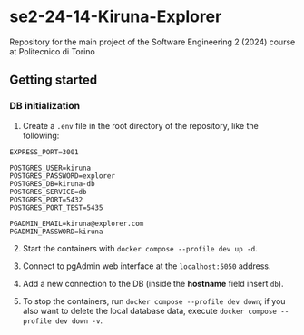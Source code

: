 # se2-24-14-Kiruna-Explorer

Repository for the main project of the Software Engineering 2 (2024) course at Politecnico di Torino

## Getting started

### DB initialization

1. Create a `.env` file in the root directory of the repository, like the following:

```
EXPRESS_PORT=3001

POSTGRES_USER=kiruna
POSTGRES_PASSWORD=explorer
POSTGRES_DB=kiruna-db
POSTGRES_SERVICE=db
POSTGRES_PORT=5432
POSTGRES_PORT_TEST=5435

PGADMIN_EMAIL=kiruna@explorer.com
PGADMIN_PASSWORD=kiruna
```

2. Start the containers with `docker compose --profile dev up -d`.

3. Connect to pgAdmin web interface at the `localhost:5050` address.

4. Add a new connection to the DB (inside the **hostname** field insert `db`).
5. To stop the containers, run `docker compose --profile dev down`; if you also want to delete the local database data, execute `docker compose --profile dev down -v`.
